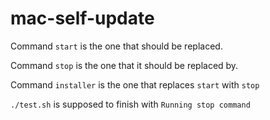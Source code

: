 # mac-self-update

Command `start` is the one that should be replaced.

Command `stop` is the one that it should be replaced by.

Command `installer` is the one that replaces `start` with `stop`

`./test.sh` is supposed to finish with `Running stop command`
